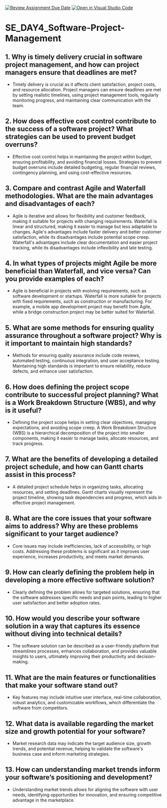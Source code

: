 [![Review Assignment Due Date](https://classroom.github.com/assets/deadline-readme-button-22041afd0340ce965d47ae6ef1cefeee28c7c493a6346c4f15d667ab976d596c.svg)](https://classroom.github.com/a/9pw6JKcu)
[![Open in Visual Studio Code](https://classroom.github.com/assets/open-in-vscode-2e0aaae1b6195c2367325f4f02e2d04e9abb55f0b24a779b69b11b9e10269abc.svg)](https://classroom.github.com/online_ide?assignment_repo_id=18493506&assignment_repo_type=AssignmentRepo)
# SE_DAY4_Software-Project-Management
## 1. Why is timely delivery crucial in software project management, and how can project managers ensure that deadlines are met?
- Timely delivery is crucial as it affects client satisfaction, project costs, and resource allocation. Project managers can ensure deadlines are met by setting realistic timelines, using project management tools, regularly monitoring progress, and maintaining clear communication with the team.

## 2. How does effective cost control contribute to the success of a software project? What strategies can be used to prevent budget overruns?
- Effective cost control helps in maintaining the project within budget, ensuring profitability, and avoiding financial losses. Strategies to prevent budget overruns include detailed budgeting, regular financial reviews, contingency planning, and using cost-effective resources.

## 3. Compare and contrast Agile and Waterfall methodologies. What are the main advantages and disadvantages of each?
- Agile is iterative and allows for flexibility and customer feedback, making it suitable for projects with changing requirements. Waterfall is linear and structured, making it easier to manage but less adaptable to changes. Agile's advantages include faster delivery and better customer satisfaction, while its disadvantages include potential scope creep. Waterfall's advantages include clear documentation and easier project tracking, while its disadvantages include inflexibility and late testing.

## 4. In what types of projects might Agile be more beneficial than Waterfall, and vice versa? Can you provide examples of each?
- Agile is beneficial in projects with evolving requirements, such as software development or startups. Waterfall is more suitable for projects with fixed requirements, such as construction or manufacturing. For example, a mobile app development project may benefit from Agile, while a bridge construction project may be better suited for Waterfall.

## 5. What are some methods for ensuring quality assurance throughout a software project? Why is it important to maintain high standards?
- Methods for ensuring quality assurance include code reviews, automated testing, continuous integration, and user acceptance testing. Maintaining high standards is important to ensure reliability, reduce defects, and enhance user satisfaction.

## 6. How does defining the project scope contribute to successful project planning? What is a Work Breakdown Structure (WBS), and why is it useful?
- Defining the project scope helps in setting clear objectives, managing expectations, and avoiding scope creep. A Work Breakdown Structure (WBS) is a hierarchical decomposition of the project into smaller components, making it easier to manage tasks, allocate resources, and track progress.

## 7. What are the benefits of developing a detailed project schedule, and how can Gantt charts assist in this process?
- A detailed project schedule helps in organizing tasks, allocating resources, and setting deadlines. Gantt charts visually represent the project timeline, showing task dependencies and progress, which aids in effective project management.

## 8. What are the core issues that your software aims to address? Why are these problems significant to your target audience?
- Core issues may include inefficiencies, lack of accessibility, or high costs. Addressing these problems is significant as it improves user experience, increases productivity, and meets market demands.

## 9. How can clearly defining the problem help in developing a more effective software solution?
- Clearly defining the problem allows for targeted solutions, ensuring that the software addresses specific needs and pain points, leading to higher user satisfaction and better adoption rates.

## 10. How would you describe your software solution in a way that captures its essence without diving into technical details?
- The software solution can be described as a user-friendly platform that streamlines processes, enhances collaboration, and provides valuable insights to users, ultimately improving their productivity and decision-making.

## 11. What are the main features or functionalities that make your software stand out?
- Key features may include intuitive user interface, real-time collaboration, robust analytics, and customizable workflows, which differentiate the software from competitors.

## 12. What data is available regarding the market size and growth potential for your software?
- Market research data may indicate the target audience size, growth trends, and potential revenue, helping to validate the software's business case and inform marketing strategies.

## 13. How can understanding market trends inform your software’s positioning and development?
- Understanding market trends allows for aligning the software with user needs, identifying opportunities for innovation, and ensuring competitive advantage in the marketplace.
